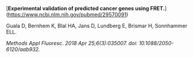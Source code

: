 [**Experimental validation of predicted cancer genes using FRET.**]
(https://www.ncbi.nlm.nih.gov/pubmed/29570091)

Guala D, Bernhem K, Blal HA, Jans D, Lundberg E, Brismar H, Sonnhammer ELL.

*Methods Appl Fluoresc. 2018 Apr 25;6(3):035007. doi: 10.1088/2050-6120/aab932.* 
